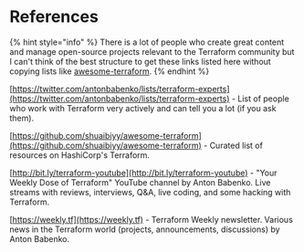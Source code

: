 # References

{% hint style="info" %}
There is a lot of people who create great content and manage open-source projects relevant to the Terraform community but I can't think of the best structure to get these links listed here without copying lists like [awesome-terraform](https://github.com/shuaibiyy/awesome-terraform).
{% endhint %}

[https://twitter.com/antonbabenko/lists/terraform-experts](https://twitter.com/antonbabenko/lists/terraform-experts) - List of people who work with Terraform very actively and can tell you a lot (if you ask them).

[https://github.com/shuaibiyy/awesome-terraform](https://github.com/shuaibiyy/awesome-terraform) - Curated list of resources on HashiCorp's Terraform.

[http://bit.ly/terraform-youtube](http://bit.ly/terraform-youtube) - "Your Weekly Dose of Terraform" YouTube channel by Anton Babenko. Live streams with reviews, interviews, Q\&A, live coding, and some hacking with Terraform.

[https://weekly.tf](https://weekly.tf) - Terraform Weekly newsletter. Various news in the Terraform world (projects, announcements, discussions) by Anton Babenko.



